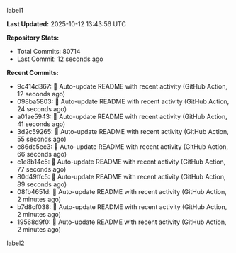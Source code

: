 
label1 
<!-- ACTIVITY_START -->
**Last Updated:** 2025-10-12 13:43:56 UTC

**Repository Stats:**
- Total Commits: 80714
- Last Commit: 12 seconds ago

**Recent Commits:**
- 9c414d367: 🤖 Auto-update README with recent activity (GitHub Action, 12 seconds ago)
- 098ba5803: 🤖 Auto-update README with recent activity (GitHub Action, 24 seconds ago)
- a01ae5943: 🤖 Auto-update README with recent activity (GitHub Action, 41 seconds ago)
- 3d2c59265: 🤖 Auto-update README with recent activity (GitHub Action, 55 seconds ago)
- c86dc5ec3: 🤖 Auto-update README with recent activity (GitHub Action, 66 seconds ago)
- c1e8b14c5: 🤖 Auto-update README with recent activity (GitHub Action, 77 seconds ago)
- 80d49ffc5: 🤖 Auto-update README with recent activity (GitHub Action, 89 seconds ago)
- 08fb4651d: 🤖 Auto-update README with recent activity (GitHub Action, 2 minutes ago)
- b7d8cf038: 🤖 Auto-update README with recent activity (GitHub Action, 2 minutes ago)
- 19568d9f0: 🤖 Auto-update README with recent activity (GitHub Action, 2 minutes ago)
<!-- ACTIVITY_END -->

label2
